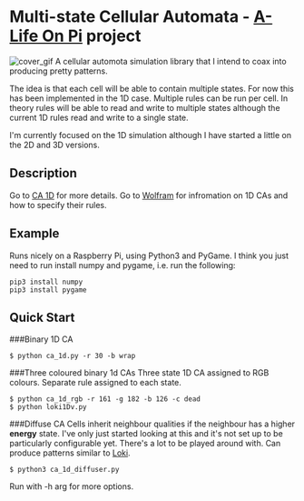 # Multi-state Cellular Automata - [A-Life On Pi](http://www.alifeonpi.com) project

![cover_gif](https://github.com/dylski/loki/blob/master/rgb_energydown.gif)
A cellular automota simulation library that I intend to coax into producing
pretty patterns.

The idea is that each cell will be able to contain multiple states. For now this
has been implemented in the 1D case. Multiple rules can be run per cell.
In theory rules will be able to read and write to
multiple states although the current 1D rules read and write to a single state.

I'm currently focused on the 1D simulation although I have started a little
on the 2D and 3D versions.

## Description
Go to [CA 1D](http://www.alifeonpi.com/ca_1d.html) for more details.
Go to [Wolfram](http://mathworld.wolfram.com/ElementaryCellularAutomaton.html) for
infromation on 1D CAs and how to specify their rules.

## Example
Runs nicely on a Raspberry Pi, using Python3 and PyGame.
I think you just need to run install numpy and pygame, i.e. run the following:

    pip3 install numpy
    pip3 install pygame

## Quick Start
###Binary 1D CA

    $ python ca_1d.py -r 30 -b wrap

###Three coloured binary 1d CAs
Three state 1D CA assigned to RGB colours. Separate rule assigned to each state.

    $ python ca_1d_rgb -r 161 -g 182 -b 126 -c dead
    $ python loki1Dv.py

###Diffuse CA
Cells inherit neighbour qualities if the neighbour has a higher **energy**
state. I've only just started looking at this and it's not set up to be
particularly configurable yet. There's a lot to be played around with. Can
produce patterns similar to [Loki](http://www.alifeonpi.com/loki.html).

    $ python3 ca_1d_diffuser.py

Run with -h arg for more options.

